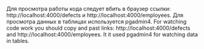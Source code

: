 Для просмотра работы кода следует вбить в браузер ссылки: http://localhost:4000/defects и http://localhost:4000/employees. Для просмотра данных в таблицах используется pgadmin4. 
For watching code work you should copy and past links: http://localhost:4000/defects and http://localhost:4000/employees. It it used pgadmin4 for watching data in tables. 
